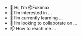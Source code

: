 - 👋 Hi, I’m @Fukimax
- 👀 I’m interested in ...
- 🌱 I’m currently learning ...
- 💞️ I’m looking to collaborate on ...
- 📫 How to reach me ...

<!---
Fukimax/Fukimax is a ✨ special ✨ repository because its `README.md` (this file) appears on your GitHub profile.
You can click the Preview link to take a look at your changes.
--->
